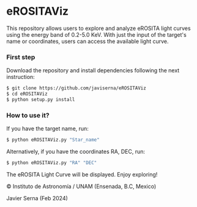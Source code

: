 # eROSITAViz
This repository allows users to explore and analyze eROSITA light curves using the energy band of 0.2-5.0 KeV.
With just the input of the target's name or coordinates, users can access the available light curve.

### First step
Download the repository and install dependencies following the next instruction:

```zsh
$ git clone https://github.com/javiserna/eROSITAViz
$ cd eROSITAViz
$ python setup.py install
```
### How to use it?
If you have the target name, run:

```zsh
$ python eROSITAViz.py "Star_name"
```
Alternatively, if you have the coordinates RA, DEC, run:

```zsh
$ python eROSITAViz.py "RA" "DEC"
```

The eROSITA Light Curve will be displayed. Enjoy exploring!

© Instituto de Astronomía / UNAM (Ensenada, B.C, Mexico)

Javier Serna (Feb 2024)

